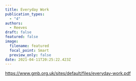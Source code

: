 ```yaml
---
title: Everyday Work
publication_types:
  - "4"
authors:
  - Reeves
draft: false
featured: false
image:
  filename: featured
  focal_point: Smart
  preview_only: false
date: 2021-04-11T20:25:22.423Z
---
```

https://www.gmb.org.uk/sites/default/files/everyday-work.pdf